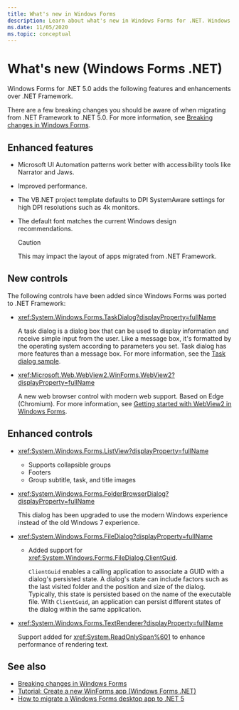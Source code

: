 ```yaml
---
title: What's new in Windows Forms
description: Learn about what's new in Windows Forms for .NET. Windows Forms. .NET provides new features and enhancements over .NET Framework.
ms.date: 11/05/2020
ms.topic: conceptual
---
```


# What's new (Windows Forms .NET)

Windows Forms for .NET 5.0 adds the following features and enhancements over .NET Framework.

There are a few breaking changes you should be aware of when migrating from .NET Framework to .NET 5.0. For more information, see [Breaking changes in Windows Forms](/dotnet/core/compatibility/winforms).

## Enhanced features

- Microsoft UI Automation patterns work better with accessibility tools like Narrator and Jaws.
- Improved performance.
- The VB.NET project template defaults to DPI SystemAware settings for high DPI resolutions such as 4k monitors.
- The default font matches the current Windows design recommendations.

  > [!CAUTION]
  > This may impact the layout of apps migrated from .NET Framework.

## New controls

The following controls have been added since Windows Forms was ported to .NET Framework:

- <xref:System.Windows.Forms.TaskDialog?displayProperty=fullName>
  
  A task dialog is a dialog box that can be used to display information and receive simple input from the user. Like a message box, it's formatted by the operating system according to parameters you set. Task dialog has more features than a message box. For more information, see the [Task dialog sample](https://github.com/dotnet/samples/tree/master/windowsforms/TaskDialogDemo).

- <xref:Microsoft.Web.WebView2.WinForms.WebView2?displayProperty=fullName>

  A new web browser control with modern web support. Based on Edge (Chromium). For more information, see [Getting started with WebView2 in Windows Forms](/microsoft-edge/webview2/gettingstarted/winforms).

## Enhanced controls

- <xref:System.Windows.Forms.ListView?displayProperty=fullName>

  - Supports collapsible groups
  - Footers
  - Group subtitle, task, and title images

- <xref:System.Windows.Forms.FolderBrowserDialog?displayProperty=fullName>

  This dialog has been upgraded to use the modern Windows experience instead of the old Windows 7 experience.

- <xref:System.Windows.Forms.FileDialog?displayProperty=fullName>

  - Added support for <xref:System.Windows.Forms.FileDialog.ClientGuid>.

    `ClientGuid` enables a calling application to associate a GUID with a dialog's persisted state. A dialog's state can include factors such as the last visited folder and the position and size of the dialog. Typically, this state is persisted based on the name of the executable file. With `ClientGuid`, an application can persist  different states of the dialog within the same application.

- <xref:System.Windows.Forms.TextRenderer?displayProperty=fullName>

  Support added for <xref:System.ReadOnlySpan%601> to enhance performance of rendering text.

## See also

- [Breaking changes in Windows Forms](/dotnet/core/compatibility/winforms)
- [Tutorial: Create a new WinForms app (Windows Forms .NET)](../get-started/create-app-visual-studio.md)
- [How to migrate a Windows Forms desktop app to .NET 5](../migration/index.md)
